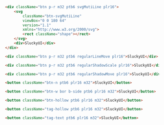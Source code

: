 <!--
 * @Description: In User Settings Edit
 * @Author: your name
 * @Date: 2019-09-09 20:22:22
 * @LastEditTime: 2019-09-09 20:22:47
 * @LastEditors: Please set LastEditors
 -->
``` html
<div className="btn p-r m32 ptb6 svgMutiLine plr16">
    <svg
        className="btn-svgMutiLine"
        viewBox="0 0 180 64"
        version="1.1"
        xmlns="http://www.w3.org/2000/svg">
        <rect className="shape"></rect>
    </svg>
    <div>SluckyUI</div>
</div>

<div className="btn p-r m32 ptb6 regularLineMove plr16">SluckyUI</div>

<div className="btn p-r m32 ptb6 regularShadowScale plr16">SluckyUI</div>

<div className="btn p-r m32 ptb6 regularShadowMove plr16">SluckyUI</div>

<button className="btn-n ptb6 plr16 m32">SluckyUI</button>

<button className="btn-w bor b-side ptb6 plr16 m32">SluckyUI</button>

<button className="btn-hollow ptb6 plr16 m32">SluckyUI</button>

<button className="tag-hollow ptb6 plr16 m32">SluckyUI</button>

<button className="tag-text ptb6 plr16 m32">SluckyUI</button>
```
